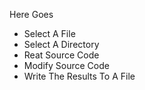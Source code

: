 Here Goes

<ul><li>Select A File</li><li>Select A Directory</li><li>Reat Source Code</li><li>Modify Source Code</li><li>Write The Results To A File</li></ul>
